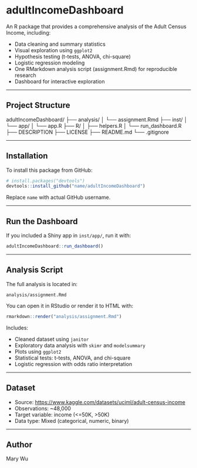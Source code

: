 # adultIncomeDashboard

An R package that provides a comprehensive analysis of the Adult Census Income, including:

- Data cleaning and summary statistics  
- Visual exploration using `ggplot2`  
- Hypothesis testing (t-tests, ANOVA, chi-square)  
- Logistic regression modeling  
- One RMarkdown analysis script (assignment.Rmd) for reproducible research  
- Dashboard for interactive exploration  

---

## Project Structure

adultIncomeDashboard/
├── analysis/
│   └── assignment.Rmd
├── inst/
│   └── app/
│       └── app.R
├── R/
│   ├── helpers.R
│   └── run_dashboard.R
├── DESCRIPTION
├── LICENSE
├── README.md
└── .gitignore

---

## Installation

To install this package from GitHub:

```r
# install.packages("devtools")
devtools::install_github("name/adultIncomeDashboard")
```

Replace `name` with actual GitHub username.

---

## Run the Dashboard

If you included a Shiny app in `inst/app/`, run it with:

```r
adultIncomeDashboard::run_dashboard()
```

---

## Analysis Script

The full analysis is located in:

```
analysis/assignment.Rmd
```

You can open it in RStudio or render it to HTML with:

```r
rmarkdown::render("analysis/assignment.Rmd")
```

Includes:

- Cleaned dataset using `janitor`  
- Exploratory data analysis with `skimr` and `modelsummary`  
- Plots using `ggplot2`  
- Statistical tests: t-tests, ANOVA, and chi-square  
- Logistic regression with odds ratio interpretation  

---

## Dataset

- Source: https://www.kaggle.com/datasets/uciml/adult-census-income
- Observations: ~48,000  
- Target variable: income (<=50K, >50K)  
- Data type: Mixed (categorical, numeric, binary)  

---

## Author

Mary Wu
